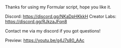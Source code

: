 Thanks for using my Formular script, hope you like it.

Discord: https://discord.gg/NKaDpHKkkH
Creator Labs: https://discord.gg/RJkzaJFqn8

Contact me via my discord if you got questions!

Preview: https://youtu.be/g4J7s80_AAc
